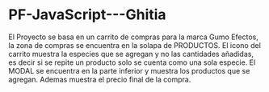 # PF-JavaScript---Ghitia

El Proyecto se basa en un carrito de compras para la marca Gumo Efectos, la zona de compras se encuentra en la solapa de PRODUCTOS.
El icono del carrito muestra la especies que se agregan y no las cantidades añadidas, es decir si se repite un producto solo se cuenta como una sola especie.
El MODAL se encuentra en la parte inferior y muestra los productos que se agregan. Ademas muestra el precio final de la compra.
